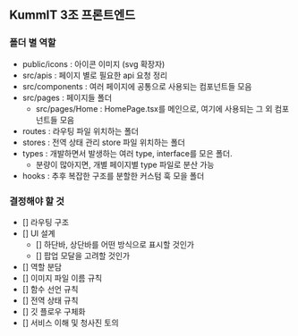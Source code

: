 ## KummIT 3조 프론트엔드

### 폴더 별 역할
- public/icons : 아이콘 이미지 (svg 확장자)
- src/apis : 페이지 별로 필요한 api 요청 정리
- src/components : 여러 페이지에 공통으로 사용되는 컴포넌트들 모음
- src/pages : 페이지들 폴더
  - src/pages/Home : HomePage.tsx를 메인으로, 여기에 사용되는 그 외 컴포넌트들 모음
- routes : 라우팅 파일 위치하는 폴더
- stores : 전역 상태 관리 store 파일 위치하는 폴더
- types : 개발하면서 발생하는 여러 type, interface를 모은 폴더.
  - 분량이 많아지면, 개별 페이지별 type 파일로 분산 가능
- hooks : 추후 복잡한 구조를 분할한 커스텀 훅 모을 폴더

### 결정해야 할 것
- [] 라우팅 구조
- [] UI 설계
  - [] 하단바, 상단바를 어떤 방식으로 표시할 것인가
  - [] 팝업 모달을 고려할 것인가
- [] 역할 분담
- [] 이미지 파일 이름 규칙
- [] 함수 선언 규칙
- [] 전역 상태 규칙
- [] 깃 플로우 구체화
- [] 서비스 이해 및 청사진 토의
